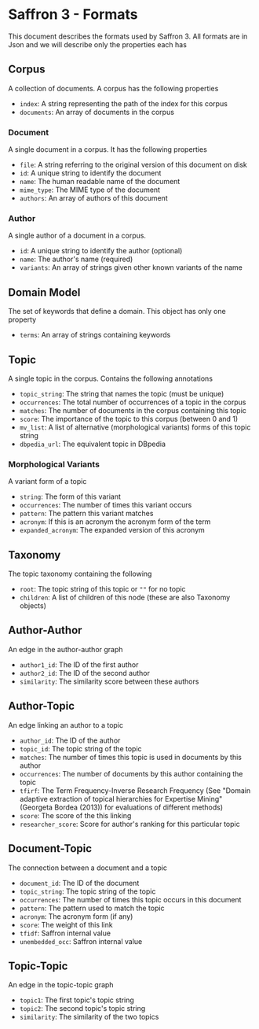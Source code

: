 Saffron 3 - Formats
===================

This document describes the formats used by Saffron 3. All formats are in Json
and we will describe only the properties each has

Corpus
------

A collection of documents. A corpus has the following properties

* `index`: A string representing the path of the index for this corpus
* `documents`: An array of documents in the corpus

### Document

A single document in a corpus. It has the following properties

* `file`: A string referring to the original version of this document on disk
* `id`: A unique string to identify the document
* `name`: The human readable name of the document
* `mime_type`: The MIME type of the document
* `authors`: An array of authors of this document

### Author

A single author of a document in a corpus.

* `id`: A unique string to identify the author (optional)
* `name`: The author's name (required)
* `variants`: An array of strings given other known variants of the name

Domain Model
------------

The set of keywords that define a domain. This object has only one property

* `terms`: An array of strings containing keywords

Topic
-----

A single topic in the corpus. Contains the following annotations

* `topic_string`: The string that names the topic (must be unique)
* `occurrences`: The total number of occurrences of a topic in the corpus
* `matches`: The number of documents in the corpus containing this topic
* `score`: The importance of the topic to this corpus (between 0 and 1)
* `mv_list`: A list of alternative (morphological variants) forms of this 
topic string
* `dbpedia_url`: The equivalent topic in DBpedia

### Morphological Variants

A variant form of a topic

* `string`: The form of this variant
* `occurrences`: The number of times this variant occurs
* `pattern`: The pattern this variant matches
* `acronym`: If this is an acronym the acronym form of the term
* `expanded_acronym`: The expanded version of this acronym

Taxonomy
--------

The topic taxonomy containing the following

* `root`: The topic string of this topic or `""` for no topic
* `children`: A list of children of this node (these are also Taxonomy objects)

Author-Author
-------------

An edge in the author-author graph

* `author1_id`: The ID of the first author
* `author2_id`: The ID of the second author
* `similarity`: The similarity score between these authors

Author-Topic
------------

An edge linking an author to a topic

* `author_id`: The ID of the author
* `topic_id`: The topic string of the topic
* `matches`: The number of times this topic is used in documents by this author
* `occurrences`: The number of documents by this author containing the topic
* `tfirf`: The Term Frequency-Inverse Research Frequency (See "Domain adaptive 
extraction of topical hierarchies for Expertise Mining" (Georgeta Bordea (2013)) 
for evaluations of different methods)
* `score`: The score of the this linking
* `researcher_score`: Score for author's ranking for this particular topic

Document-Topic
--------------

The connection between a document and a topic

* `document_id`: The ID of the document
* `topic_string`: The topic string of the topic
* `occurrences`: The number of times this topic occurs in this document
* `pattern`: The pattern used to match the topic
* `acronym`: The acronym form (if any)
* `score`: The weight of this link
* `tfidf`: Saffron internal value
* `unembedded_occ`: Saffron internal value

Topic-Topic
-----------

An edge in the topic-topic graph

* `topic1`: The first topic's topic string
* `topic2`: The second topic's topic string
* `similarity`: The similarity of the two topics


